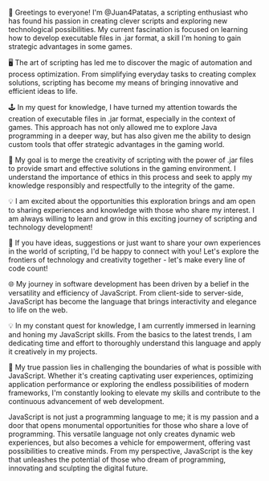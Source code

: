 👋 Greetings to everyone! I'm @Juan4Patatas, a scripting enthusiast who has found his passion in creating clever scripts and exploring new technological possibilities. My current fascination is focused on learning how to develop executable files in .jar format, a skill I'm honing to gain strategic advantages in some games.

🖥️ The art of scripting has led me to discover the magic of automation and process optimization. From simplifying everyday tasks to creating complex solutions, scripting has become my means of bringing innovative and efficient ideas to life.

🕹️ In my quest for knowledge, I have turned my attention towards the creation of executable files in .jar format, especially in the context of games. This approach has not only allowed me to explore Java programming in a deeper way, but has also given me the ability to design custom tools that offer strategic advantages in the gaming world.

🚀 My goal is to merge the creativity of scripting with the power of .jar files to provide smart and effective solutions in the gaming environment. I understand the importance of ethics in this process and seek to apply my knowledge responsibly and respectfully to the integrity of the game.

💡 I am excited about the opportunities this exploration brings and am open to sharing experiences and knowledge with those who share my interest. I am always willing to learn and grow in this exciting journey of scripting and technology development!

🤝 If you have ideas, suggestions or just want to share your own experiences in the world of scripting, I'd be happy to connect with you! Let's explore the frontiers of technology and creativity together - let's make every line of code count!

🌐 My journey in software development has been driven by a belief in the versatility and efficiency of JavaScript. From client-side to server-side, JavaScript has become the language that brings interactivity and elegance to life on the web.

💡 In my constant quest for knowledge, I am currently immersed in learning and honing my JavaScript skills. From the basics to the latest trends, I am dedicating time and effort to thoroughly understand this language and apply it creatively in my projects.

🚀 My true passion lies in challenging the boundaries of what is possible with JavaScript. Whether it's creating captivating user experiences, optimizing application performance or exploring the endless possibilities of modern frameworks, I'm constantly looking to elevate my skills and contribute to the continuous advancement of web development.

JavaScript is not just a programming language to me; it is my passion and a door that opens monumental opportunities for those who share a love of programming. This versatile language not only creates dynamic web experiences, but also becomes a vehicle for empowerment, offering vast possibilities to creative minds. From my perspective, JavaScript is the key that unleashes the potential of those who dream of programming, innovating and sculpting the digital future.

<!---
Juan4Patatas/Juan4Patatas is a ✨ special ✨ repository because its `README.md` (this file) appears on your GitHub profile.
You can click the Preview link to take a look at your changes.
--->
